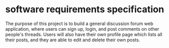 # software requirements specification

The purpose of this project is to build a general discussion forum web application, where users can sign up, login, and post comments on other people's threads. Users will also have their own profile page which lists all their posts, and they are able to edit and delete their own posts.